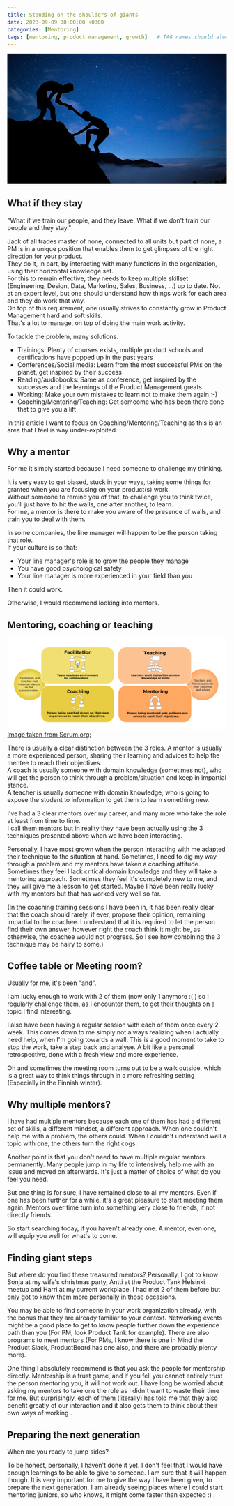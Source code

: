 ```yaml
---
title: Standing on the shoulders of giants
date: 2023-09-09 00:00:00 +0300
categories: [Mentoring]
tags: [mentoring, product management, growth] 	# TAG names should always be lowercase
---
```


![mentors](/assets/img/mentor.jpg)

## What if they stay

"What if we train our people, and they leave. What if we don't train our people and they stay."

Jack of all trades master of none, connected to all units but part of none, a PM is in a unique position that enables them to get glimpses of the right direction for your product.  
They do it, in part, by interacting with many functions in the organization, using their horizontal knowledge set.  
For this to remain effective, they needs to keep multiple skillset (Engineering, Design, Data, Marketing, Sales, Business, ...) up to date. Not at an expert level, but one should understand how things work for each area and they do work that way.  
On top of this requirement, one usually strives to constantly grow in Product Management hard and soft skills.  
That's a lot to manage, on top of doing the main work activity.

To tackle the problem, many solutions. 
- Trainings: Plenty of courses exists, multiple product schools and certifications have popped up in the past years
- Conferences/Social media: Learn from the most successful PMs on the planet, get inspired by their success
- Reading/audiobooks: Same as conference, get inspired by the successes and the learnings of the Product Management greats 
- Working: Make your own mistakes to learn not to make them again :-)
- Coaching/Mentoring/Teaching: Get someome who has been there done that to give you a lift

In this article I want to focus on Coaching/Mentoring/Teaching as this is an area that I feel is way under-exploited.

## Why a mentor
For me it simply started because I need someone to challenge my thinking.

It is very easy to get biased, stuck in your ways, taking some things for granted when you are focusing on your product(s) work.  
Without someone to remind you of that, to challenge you to think twice, you'll just have to hit the walls, one after another, to learn.  
For me, a mentor is there to make you aware of the presence of walls, and train you to deal with them.  

In some companies, the line manager will happen to be the person taking that role.  
If your culture is so that:
- Your line manager's role is to grow the people they manage
- You have good psychological safety
- Your line manager is more experienced in your field than you

Then it could work.

Otherwise, I would recommend looking into mentors.

## Mentoring, coaching or teaching
![ftcm](/assets/img/ftcm-graphic2.png)
[Image taken from Scrum.org:](https://www.scrum.org/resources/comparing-facilitation-coaching-mentoring-and-teaching)

There is usually a clear distinction between the 3 roles.
A mentor is usually a more experienced person, sharing their learning and advices to help the mentee to reach their objectives.  
A coach is usually someone with domain knowledge (sometimes not), who will get the person to think through a problem/situation and keep in impartial stance.  
A teacher is usually someone with domain knowledge, who is going to expose the student to information to get them to learn something new.  

I've had a 3 clear mentors over my career, and many more who take the role at least from time to time.  
I call them mentors but in reality they have been actually using the 3 techniques presented above when we have been interacting.  

Personally, I have most grown when the person interacting with me adapted their technique to the situation at hand.
Sometimes, I need to dig my way through a problem and my mentors have taken a coaching attitude.
Sometimes they feel I lack critical domain knowledge and they will take a mentoring approach.
Sometimes they feel it's completely new to me, and they will give me a lesson to get started.
Maybe I have been really lucky with my mentors but that has worked very well so far.

(In the coaching training sessions I have been in, it has been really clear that the coach should rarely, if ever, propose their opinion, remaining impartial to the coachee.
I understand that it is required to let the person find their own answer, however right the coach think it might be, as otherwise, the coachee would not progress.
So I see how combining the 3 technique may be hairy to some.)

## Coffee table or Meeting room?
Usually for me, it's been "and".

I am lucky enough to work with 2 of them (now only 1 anymore :( ) so I regularly challenge them, as I encounter them, to get their thoughts on a topic I find interesting.

I also have been having a regular session with each of them once every 2 week.
This comes down to me simply not always realizing when I actually need help, when I'm going towards a wall.
This is a good moment to take to stop the work, take a step back and analyse. A bit like a personal retrospective, done with a fresh view and more experience.

Oh and sometimes the meeting room turns out to be a walk outside, which is a great way to think things through in a more refreshing setting (Especially in the Finnish winter).

## Why multiple mentors? 

I have had multiple mentors because each one of them has had a different set of skills, a different mindset, a different approach.
When one couldn't help me with a problem, the others could.
When I couldn't understand well a topic with one, the others turn the right cogs.

Another point is that you don't need to have multiple regular mentors permanently. 
Many people jump in my life to intensively help me with an issue and moved on afterwards.
It's just a matter of choice of what do you feel you need.

But one thing is for sure, I have remained close to all my mentors. 
Even if one has been further for a while, it's a great pleasure to start meeting them again.
Mentors over time turn into something very close to friends, if not directly friends.

So start searching today, if you haven't already one.
A mentor, even one, will equip you well for what's to come.

## Finding giant steps

But where do you find these treasured mentors?
Personally, I got to know Sonja at my wife's christmas party, Antti at the Product Tank Helsinki meetup and Harri at my current workplace. I had met 2 of them before but only got to know them more personally in those occasions.

You may be able to find someone in your work organization already, with the bonus that they are already familiar to your context.
Networking events might be a good place to get to know people further down the experience path than you (For PM, look Product Tank for example).
There are also programs to meet mentors (For PMs, I know there is one in Mind the Product Slack, ProductBoard has one also, and there are probably plenty more).

One thing I absolutely recommend is that you ask the people for mentorship directly. Mentorship is a trust game, and if you fell you cannot entirely trust the person mentoring you, it will not work out.
I have long be worried about asking my mentors to take one the role as I didn't want to waste their time for me. But surprisingly, each of them (literally) has told me that they also benefit greatly of our interaction and it also gets them to think about their own ways of working . 

## Preparing the next generation

When are you ready to jump sides?

To be honest, personally, I haven't done it yet. I don't feel that I would have enough learnings to be able to give to someone.
I am sure that it will happen though. It is very important for me to give the way I have been given, to prepare the next generation. 
I am already seeing places where I could start mentoring juniors, so who knows, it might come faster than expected :) .